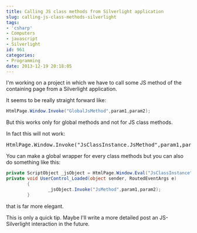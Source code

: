 ```yaml
---
title: Calling JS class methods from Silverlight application
slug: calling-js-class-methods-silverlight
tags:
- 'csharp'
- Computers
- javascript
- Silverlight
id: 961
categories:
- Programming
date: 2013-12-19 20:18:05
---
```


I'm working on a project in which we have to call some JS method of the containing page from a Silverlight application.

It seems to be really straight forward like:

```csharp
HtmlPage.Window.Invoke("GlobalJsMethod",param1,param2);
```

But this works only for global methods and not for JS class methods.

<!--more-->

In fact this will not work:
<pre class="lang:csharp decode:true">HtmlPage.Window.Invoke("JsClassInstance.JsMethod",param1,param2);</pre>
You can make a global wrapper for every class methods but you can also do something like this:

```csharp
private ScriptObject _jsObject = HtmlPage.Window.Eval("JsClassInstance") as ScriptObject;
private void UserControl_Loaded(object sender, RoutedEventArgs e)
        {
                _jsObject.Invoke("JsMethod",param1,param2);
        }
```

that is far more elegant.

This is only a quick tip. Maybe I'll write a more detailed post an JS-Silverlight interaction in the future.
